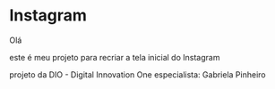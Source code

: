 # Instagram

Olá 

este é meu projeto para recriar a tela inicial do Instagram

projeto da DIO - Digital Innovation One
especialista: Gabriela Pinheiro
